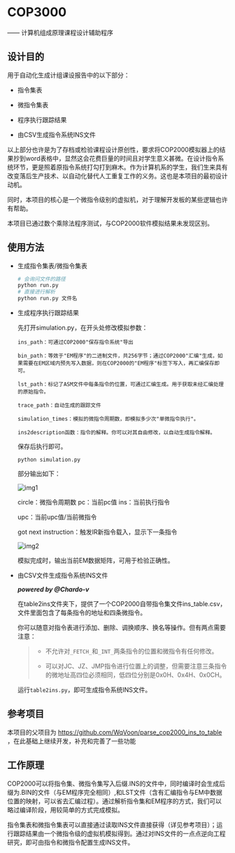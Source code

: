 # COP3000

—— 计算机组成原理课程设计辅助程序

## 设计目的

用于自动化生成计组课设报告中的以下部分：

+ 指令集表

+ 微指令集表

+ 程序执行跟踪结果

+ 由CSV生成指令系统INS文件

以上部分也许是为了存档或检验课程设计原创性，要求将COP2000模拟器上的结果抄到word表格中，显然这会花费巨量的时间且对学生意义甚微。在设计指令系统环节，更是照着原指令系统打勾打到麻木。作为计算机系的学生，我们生来具有改变落后生产技术、以自动化替代人工重复工作的义务。这也是本项目的最初设计动机。

同时，本项目的核心是一个微指令级别的虚拟机，对于理解开发板的某些逻辑也许有帮助。

本项目已通过数个乘除法程序测试，与COP2000软件模拟结果未发现区别。



## 使用方法

+ 生成指令集表/微指令集表

  ```python
  # 会询问文件的路径
  python run.py
  # 直接进行解析
  python run.py 文件名
  ```

+ 生成程序执行跟踪结果

  先打开simulation.py，在开头处修改模拟参数：

  ```
  ins_path：可通过COP2000"保存指令系统"导出
  
  bin_path：等效于"EM程序"的二进制文件，共256字节；通过COP2000"汇编"生成，如果需要在EM区域内预先写入数据，则在COP2000的"EM程序"标签下写入，再汇编保存即可。
  
  lst_path：标记了ASM文件中每条指令的位置，可通过汇编生成。用于获取未经汇编处理的原始指令。
  
  trace_path：自动生成的跟踪文件

  simulation_times：模拟的微指令周期数，即模拟多少次"单微指令执行"。
  
  ins2description函数：指令的解释。你可以对其自由修改，以自动生成指令解释。
  ```

  保存后执行即可。

  ```
  python simulation.py
  ```

  部分输出如下：

  <img src="assets\img1.jpg" alt="img1"  />

  circle：微指令周期数	pc：当前pc值	ins：当前执行指令

  upc：当前upc值/当前微指令

  got next instruction：触发IR新指令载入，显示下一条指令

  <img src="assets\img2.jpg" alt="img2"  />

  模拟完成时，输出当前EM数据矩阵，可用于检验正确性。

+ 由CSV文件生成指令系统INS文件
  
  ***powered by @Chardo-v***
  
  在table2ins文件夹下，提供了一个COP2000自带指令集文件ins_table.csv，文件里面包含了每条指令的地址和四条微指令。
  
  你可以随意对指令表进行添加、删除、调换顺序、换名等操作。但有两点需要注意：
  
  > - 不允许对`_FETCH_`和`_INT_`两条指令的位置和微指令有任何修改。
  > 
  > - 可以对JC、JZ、JMP指令进行位置上的调整，但需要注意三条指令的微地址高四位必须相同，低四位分别是0x0H、0x4H、0x0CH。

  运行`table2ins.py`，即可生成指令系统INS文件。


## 参考项目

本项目的父项目为 https://github.com/WqVoon/parse_cop2000_ins_to_table ，在此基础上继续开发，补充和完善了一些功能



## 工作原理

COP2000可以将指令集、微指令集写入后缀.INS的文件中，同时编译时会生成后缀为.BIN的文件（与EM程序完全相同）,和LST文件（含有汇编指令与EM中数据位置的映射，可以省去汇编过程）。通过解析指令集和EM程序的方式，我们可以略过编译阶段，用较简单的方式完成模拟。

指令集表和微指令集表可以直接通过读取INS文件直接获得（详见参考项目）；运行跟踪结果由一个微指令级的虚拟机模拟得到。通过对INS文件的一点点逆向工程研究，即可由指令和微指令配置生成INS文件。
